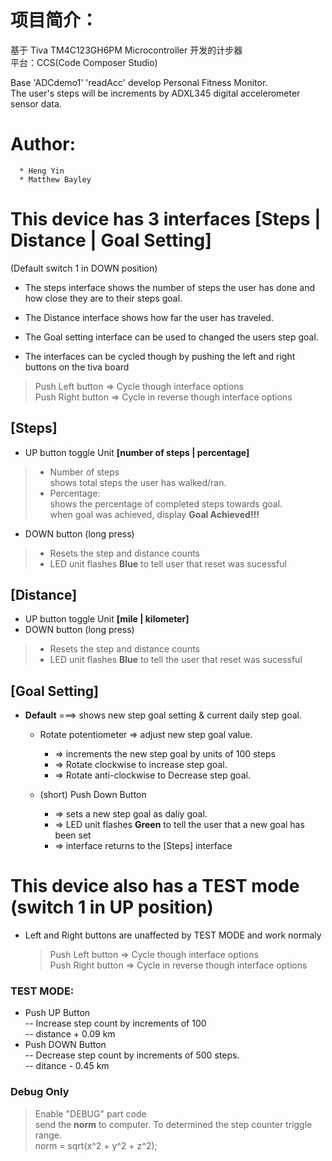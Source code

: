 # 项目简介：
  基于 Tiva TM4C123GH6PM Microcontroller 开发的计步器   
  平台：CCS(Code Composer Studio)


Base 'ADCdemo1' 'readAcc' develop Personal Fitness Monitor.  
The user's steps will be increments by ADXL345 digital accelerometer sensor data.

# Author:  
      * Heng Yin
      * Matthew Bayley 
<!-- include lib: 'buttons4.c', 'buttons4.h', 'circBufT.c', 'circBufT.h'... -->

# This device has 3 interfaces [Steps | Distance | Goal Setting]   
(Default switch 1 in DOWN position)
- The steps interface shows the number of steps the user has done and how close they are to their steps goal.
- The Distance interface shows how far the user has traveled.
- The Goal setting interface can be used to changed the users step goal.

- The interfaces can be cycled though by pushing the left and right buttons on the tiva board
> Push Left button =>   Cycle though interface options  
> Push Right button  => Cycle in reverse though interface options

## [Steps]

* UP button  toggle Unit **[number of steps | percentage]**  
 >- Number of steps  
    shows total steps the user has walked/ran.  
 >- Percentage:  
    shows the percentage of completed steps towards goal.      
    when goal was achieved, display **Goal Achieved!!!**

* DOWN button (long press)    
>- Resets the step and distance counts  
>- LED unit flashes **Blue** to tell user that reset was sucessful 



## [Distance]
* UP button  toggle Unit **[mile | kilometer]**  
* DOWN button (long press)    
>- Resets the step and distance counts  
>- LED unit flashes **Blue** to tell the user that reset was sucessful 


 ## [Goal Setting]

* **Default**        ===>       shows new step goal setting & current daily step goal.

    - Rotate potentiometer => adjust new step goal value.
      - => increments the new step goal by units of 100 steps
      - => Rotate clockwise to increase step goal.
      - => Rotate anti-clockwise to Decrease step goal.

    - (short) Push Down Button
      - => sets a new step goal as daliy goal.
      - => LED unit flashes **Green** to tell the user that a new goal has been set
      - => interface returns to the [Steps] interface

#  This device also has a TEST mode (switch 1 in UP position)
  - Left and Right buttons are unaffected by TEST MODE and work normaly
    > Push Left button   => Cycle though interface options  
    > Push Right button  => Cycle in reverse though interface options
### TEST MODE:
- Push UP Button  
-- Increase step count by increments of 100  
-- distance + 0.09 km
- Push DOWN Button  
-- Decrease step count by increments of 500 steps.  
-- ditance - 0.45 km

### Debug Only
> Enable "DEBUG" part code  
> send the **norm** to computer. To determined the step counter triggle range.  
norm = sqrt(x^2 + y^2 + z^2);

